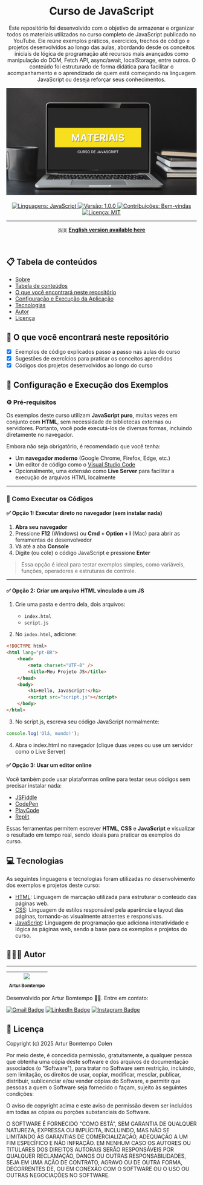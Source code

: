<div  align="center" id="about">
	<h1 align="center">
        Curso de JavaScript
    </h1>
    <p align="center">
        Este repositório foi desenvolvido com o objetivo de armazenar e organizar todos os materiais utilizados no curso completo de JavaScript publicado no YouTube. Ele reúne exemplos práticos, exercícios, trechos de código e projetos desenvolvidos ao longo das aulas, abordando desde os conceitos iniciais de lógica de programação até recursos mais avançados como manipulação do DOM, Fetch API, async/await, localStorage, entre outros. O conteúdo foi estruturado de forma didática para facilitar o acompanhamento e o aprendizado de quem está começando na linguagem JavaScript ou deseja reforçar seus conhecimentos.
    </p>
	<img 
        src="./resources/banner/js-pt.png"
        alt="Repository banner"
    />
</div>
<br>
<div align="center">
    <a href="https://github.com/arturbomtempo-dev/javascript-youtube-course" target="_blank">
        <img src="https://img.shields.io/badge/linguagens-JavaScript-yellow" alt="Linguagens: JavaScript">
    </a>
    <a href="https://github.com/arturbomtempo-dev/javascript-youtube-course" target="_blank">
        <img src="https://img.shields.io/badge/versão-1.0.0-blue" alt="Versão: 1.0.0">
    </a>
    <a href="https://github.com/arturbomtempo-dev/javascript-youtube-course/issues" target="_blank">
        <img src="https://img.shields.io/badge/contribuições-bem%20vindas-brightgreen" alt="Contribuições: Bem-vindas">
    </a>
    <a href="https://github.com/arturbomtempo-dev/javascript-youtube-course/blob/main/LICENSE.md" target="_blank">
        <img src="https://img.shields.io/badge/licença-MIT-red" alt="Licença: MIT">
    </a>
</div>

---

<div align="center">
    <p>🇬🇧 <a href="https://github.com/arturbomtempo-dev/javascript-youtube-course/blob/main/README.en.md" target="_blank"><strong>English version available here</strong></a></p>
</div>

<br>

<div id="table-of-contents"></div>

## 📋 Tabela de conteúdos

-   [Sobre](#about)
-   [Tabela de conteúdos](#table-of-contents)
-   [O que você encontrará neste repositório](#features)
-   [Configuração e Execução da Aplicação](#setup-and-run-the-application)
-   [Tecnologias](#technologies)
-   [Autor](#author)
-   [Licença](#license)

<div id="features"></div>

## 📝 O que você encontrará neste repositório

-   [x] Exemplos de código explicados passo a passo nas aulas do curso
-   [x] Sugestões de exercícios para praticar os conceitos aprendidos
-   [x] Códigos dos projetos desenvolvidos ao longo do curso

<div id="setup-and-run-the-application"></div>

## 📁 Configuração e Execução dos Exemplos

### ⚙️ Pré-requisitos

Os exemplos deste curso utilizam **JavaScript puro**, muitas vezes em conjunto com **HTML**, sem necessidade de bibliotecas externas ou servidores. Portanto, você pode executá-los de diversas formas, incluindo diretamente no navegador.

Embora não seja obrigatório, é recomendado que você tenha:

-   Um **navegador moderno** (Google Chrome, Firefox, Edge, etc.)
-   Um editor de código como o [Visual Studio Code](https://code.visualstudio.com/)
-   Opcionalmente, uma extensão como **Live Server** para facilitar a execução de arquivos HTML localmente

---

### 🚀 Como Executar os Códigos

#### ✅ Opção 1: Executar direto no navegador (sem instalar nada)

1. **Abra seu navegador**
2. Pressione **F12** (Windows) ou **Cmd + Option + I** (Mac) para abrir as ferramentas de desenvolvedor
3. Vá até a aba **Console**
4. Digite (ou cole) o código JavaScript e pressione **Enter**

> Essa opção é ideal para testar exemplos simples, como variáveis, funções, operadores e estruturas de controle.

---

#### ✅ Opção 2: Criar um arquivo HTML vinculado a um JS

1. Crie uma pasta e dentro dela, dois arquivos:

    - `index.html`
    - `script.js`

2. No `index.html`, adicione:

```html
<!DOCTYPE html>
<html lang="pt-BR">
    <head>
        <meta charset="UTF-8" />
        <title>Meu Projeto JS</title>
    </head>
    <body>
        <h1>Hello, JavaScript!</h1>
        <script src="script.js"></script>
    </body>
</html>
```

3. No script.js, escreva seu código JavaScript normalmente:

```js
console.log('Olá, mundo!');
```

4. Abra o index.html no navegador (clique duas vezes ou use um servidor como o Live Server)

#### ✅ Opção 3: Usar um editor online

Você também pode usar plataformas online para testar seus códigos sem precisar instalar nada:

-   [JSFiddle](https://jsfiddle.net/)
-   [CodePen](https://codepen.io/)
-   [PlayCode](https://playcode.io/)
-   [Replit](https://replit.com/)

Essas ferramentas permitem escrever **HTML**, **CSS** e **JavaScript** e visualizar o resultado em tempo real, sendo ideais para praticar os exemplos do curso.

<div id="technologies"></div>

## 💻 Tecnologias

As seguintes linguagens e tecnologias foram utilizadas no desenvolvimento dos exemplos e projetos deste curso:

-   [HTML](https://developer.mozilla.org/en-US/docs/Web/HTML): Linguagem de marcação utilizada para estruturar o conteúdo das páginas web.
-   [CSS](https://developer.mozilla.org/en-US/docs/Web/CSS): Linguagem de estilos responsável pela aparência e layout das páginas, tornando-as visualmente atraentes e responsivas.
-   [JavaScript](https://developer.mozilla.org/en-US/docs/Web/JavaScript): Linguagem de programação que adiciona interatividade e lógica às páginas web, sendo a base para os exemplos e projetos do curso.

<div id="author"></div>

## 👨🏻‍💻 Autor

---

| [<img loading="lazy" src="https://avatars.githubusercontent.com/u/96635074?v=4" width=115><br><sub>Artur Bomtempo</sub>](https://arturbomtempo.dev/) |
| :--------------------------------------------------------------------------------------------------------------------------------------------------: |

Desenvolvido por Artur Bomtempo 👋🏻. Entre em contato:

[![Gmail Badge](https://img.shields.io/badge/-arturbcolen@gmail.com-D14836?style=flat-square&logo=Gmail&logoColor=white&link=mailto:arturbcolen@gmail.com)](mailto:arturbcolen@gmail.com)
[![LinkedIn Badge](https://img.shields.io/badge/-Artur%20Bomtempo-0A66C2?style=flat-square&logo=LinkedIn&logoColor=white&link=https://www.linkedin.com/in/artur-bomtempo/)](https://www.linkedin.com/in/artur-bomtempo/)
[![Instagram Badge](https://img.shields.io/badge/-@arturbomtempo.dev-E4405F?style=flat-square&logo=Instagram&logoColor=white&link=https://www.instagram.com/arturbomtempo.dev/)](https://www.instagram.com/arturbomtempo.dev/)

<div id="license"></div>

## 📜 Licença

Copyright (c) 2025 Artur Bomtempo Colen

Por meio deste, é concedida permissão, gratuitamente, a qualquer pessoa que obtenha uma cópia
deste software e dos arquivos de documentação associados (o "Software"), para tratar
no Software sem restrição, incluindo, sem limitação, os direitos
de usar, copiar, modificar, mesclar, publicar, distribuir, sublicenciar e/ou vender
cópias do Software, e permitir que pessoas a quem o Software seja fornecido o façam, sujeito às seguintes condições:

O aviso de copyright acima e este aviso de permissão devem ser incluídos em todas
as cópias ou porções substanciais do Software.

O SOFTWARE É FORNECIDO "COMO ESTÁ", SEM GARANTIA DE QUALQUER NATUREZA, EXPRESSA OU
IMPLÍCITA, INCLUINDO, MAS NÃO SE LIMITANDO ÀS GARANTIAS DE COMERCIALIZAÇÃO,
ADEQUAÇÃO A UM FIM ESPECÍFICO E NÃO INFRAÇÃO. EM NENHUM CASO OS
AUTORES OU TITULARES DOS DIREITOS AUTORAIS SERÃO RESPONSÁVEIS POR QUALQUER RECLAMAÇÃO, DANOS OU OUTRAS
RESPONSABILIDADES, SEJA EM UMA AÇÃO DE CONTRATO, AGRAVO OU DE OUTRA FORMA, DECORRENTES DE,
OU EM CONEXÃO COM O SOFTWARE OU O USO OU OUTRAS NEGOCIAÇÕES NO
SOFTWARE.
